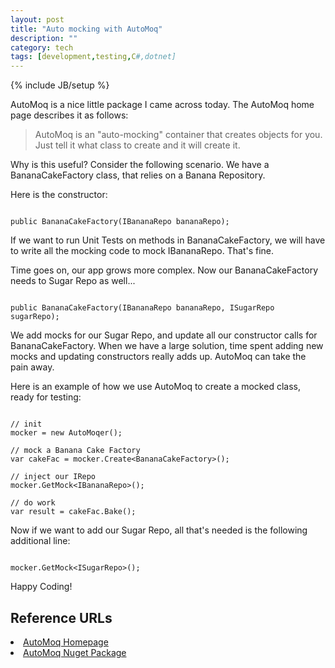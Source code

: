 ```yaml
---
layout: post
title: "Auto mocking with AutoMoq"
description: ""
category: tech
tags: [development,testing,C#,dotnet]
---
```

{% include JB/setup %}

AutoMoq is a nice little package I came across today. The AutoMoq home page describes it as follows:

<blockquote>AutoMoq is an &quot;auto-mocking&quot; container that creates objects for you. Just tell it what class to create and it will create it.</blockquote>

Why is this useful? Consider the following scenario. We have a BananaCakeFactory class, that relies on a Banana Repository.
<!--more-->
Here is the constructor:

<pre class="line-numbers"><code class="language-csharp">
public BananaCakeFactory(IBananaRepo bananaRepo);
</code></pre>

If we want to run Unit Tests on methods in BananaCakeFactory, we will have to write all the mocking code to mock IBananaRepo. That's fine.

Time goes on, our app grows more complex. Now our BananaCakeFactory needs to Sugar Repo as well...

<pre class="line-numbers"><code class="language-csharp">
public BananaCakeFactory(IBananaRepo bananaRepo, ISugarRepo sugarRepo);
</code></pre>

We add mocks for our Sugar Repo, and update all our constructor calls for BananaCakeFactory. When we have a large solution, time spent adding new mocks and updating constructors really adds up. AutoMoq can take the pain away.

Here is an example of how we use AutoMoq to create a mocked class, ready for testing:

<pre class="line-numbers"><code class="language-csharp">
// init
mocker = new AutoMoqer();

// mock a Banana Cake Factory
var cakeFac = mocker.Create&lt;BananaCakeFactory&gt;();

// inject our IRepo
mocker.GetMock&lt;IBananaRepo&gt;();

// do work
var result = cakeFac.Bake();
</code></pre>

Now if we want to add our Sugar Repo, all that's needed is the following additional line:

<pre class="line-numbers"><code class="language-csharp">
mocker.GetMock&lt;ISugarRepo&gt;();
</code></pre>

Happy Coding!

<h2>Reference URLs</h2>
<li><a href="https://github.com/darrencauthon/AutoMoq">AutoMoq Homepage</a></li>
<li><a href="http://www.nuget.org/packages/AutoMoq/">AutoMoq Nuget Package</a></li>
